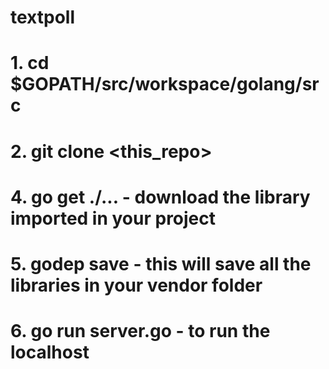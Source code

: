 # textpoll

# 1. cd $GOPATH/src/workspace/golang/src

# 2. git clone <this_repo>

# 4. go get ./...   - download the library imported in your project

# 5. godep save - this will save all the libraries in your vendor folder

# 6. go run server.go - to run the localhost
